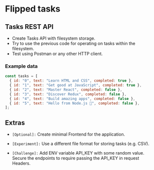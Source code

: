 # Flipped tasks

## Tasks REST API

- Create Tasks API with filesystem storage.
- Try to use the previous code for operating on tasks within the filesystem.
- Test using Postman or any other HTTP client.

### Example data

```js
const tasks = [
  { id: "0", text: "Learn HTML and CSS", completed: true },
  { id: "1", text: "Get good at JavaScript", completed: true },
  { id: "2", text: "Master React", completed: false },
  { id: "3", text: "Discover Redux", completed: false },
  { id: "4", text: "Build amazing apps", completed: false },
  { id: "5", text: "Hello from Node.js 👋", completed: false },
];
```

## Extras

- `[Optional]:` Create minimal Frontend for the application.

- `[Experiment]:` Use a different file format for storing tasks (e.g. CSV).

- `[Challenge]:` Add ENV variable API_KEY with some random value.
  Secure the endpoints to require passing the API_KEY in request Headers.
